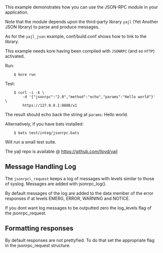 This example demonstrates how you can use the JSON-RPC module in your
application.

Note that the module depends upon the third-party library `yajl` (Yet Another
JSON library) to parse and produce messages.

As for the `yajl_json` example, conf/build.conf shows how to link to the
library.

This example needs kore having been compiled with `JSONRPC` (and so `HTTP`)
activated.

Run:
```
	$ kore run
```

Test:
```
	$ curl -i -k \
	    -d '{"jsonrpc":"2.0","method":"echo","params":"Hello world"}' \
	    https://127.0.0.1:8888/v1
```
The result should echo back the string at `params`: Hello world.

Alternatively, if you have bats installed:
```
	$ bats test/integ/jsonrpc.bats
```
Will run a small test suite.


The yajl repo is available @ https://github.com/lloyd/yajl


Message Handling Log
--------------------

The `jsonrpc\_request` keeps a log of messages with levels similar to those of
syslog. Messages are added with jsonrpc_log().

By default messages of the log are added to the data member of the error
responses if at levels EMERG, ERROR, WARNING and NOTICE.

If you dont want log messages to be outputted zero the log_levels flag of the
jsonrpc_request.


Formatting responses
--------------------

By default responses are not prettyfied. To do that set the appropriate flag in
the jsonrpc_request structure.
